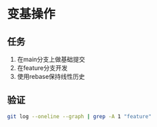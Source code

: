 # 变基操作

## 任务
1. 在main分支上做基础提交
2. 在feature分支开发
3. 使用rebase保持线性历史

## 验证
```bash
git log --oneline --graph | grep -A 1 "feature"
```
